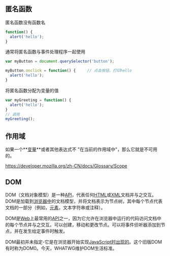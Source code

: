 ## 匿名函数

匿名函数没有函数名

```javascript
function() {
  alert('hello');
}
```

通常将匿名函数与事件处理程序一起使用

```javascript
var myButton = document.querySelector('button');

myButton.onclick = function() {		// 点击按钮，打印hello
  alert('hello');
}
```

将匿名函数分配为变量的值

```javascript
var myGreeting = function() {
  alert('hello');
}
// 调用
myGreeting();
```

## 作用域

如果一个**[变量](https://developer.mozilla.org/en-US/docs/Glossary/variable)**或者其他表达式不 "在当前的作用域中"，那么它就是不可用的。

https://developer.mozilla.org/zh-CN/docs/Glossary/Scope

## DOM

DOM（文档对象模型）是一种[API](https://developer.mozilla.org/en-US/docs/Glossary/API)，代表任何[HTML](https://developer.mozilla.org/en-US/docs/Glossary/HTML)或[XML](https://developer.mozilla.org/en-US/docs/Glossary/XML)文档并与之交互。DOM是加载到[浏览器中](https://developer.mozilla.org/en-US/docs/Glossary/browser)的文档模型，并将文档表示为节点树，其中每个节点代表文档的一部分（例如，[元素](https://developer.mozilla.org/en-US/docs/Glossary/element)，文本字符串或注释）。

DOM是[Web](https://developer.mozilla.org/en-US/docs/Glossary/World_Wide_Web)上最常用的[API](https://developer.mozilla.org/en-US/docs/Glossary/API)之一，因为它允许在浏览器中运行的代码访问文档中的每个节点并与之交互。可以创建，移动和更改节点。可以将事件侦听器添加到节点，并在发生给定事件时触发。

DOM最初并未指定-它是在浏览器开始实现[JavaScript时出现的](https://developer.mozilla.org/en-US/docs/Glossary/JavaScript)。这个旧版DOM有时称为DOM0。今天，WHATWG维护DOM生活标准。